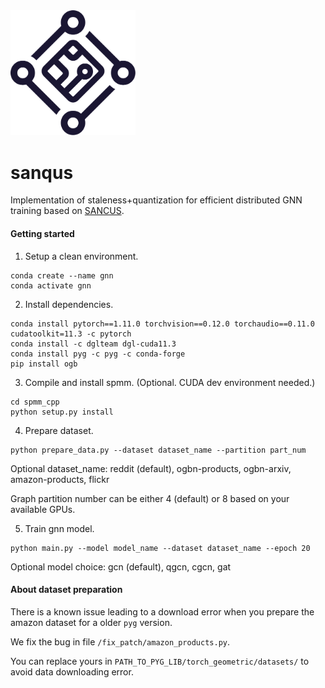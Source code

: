 <img src="./logo.svg" alt="text" width="200"/>

# sanqus
Implementation of staleness+quantization for efficient distributed GNN training based on [SANCUS](https://github.com/chenzhao/light-dist-gnn).

#### Getting started

1. Setup a clean environment.
```
conda create --name gnn
conda activate gnn
```

2. Install dependencies.
```
conda install pytorch==1.11.0 torchvision==0.12.0 torchaudio==0.11.0 cudatoolkit=11.3 -c pytorch
conda install -c dglteam dgl-cuda11.3
conda install pyg -c pyg -c conda-forge
pip install ogb
```

3. Compile and install spmm. (Optional. CUDA dev environment needed.)
```
cd spmm_cpp
python setup.py install
```

4. Prepare dataset. 
```
python prepare_data.py --dataset dataset_name --partition part_num
```
Optional dataset_name: reddit (default), ogbn-products, ogbn-arxiv, amazon-products, flickr

Graph partition number can be either 4 (default) or 8 based on your available GPUs. 

5. Train gnn model. 
```
python main.py --model model_name --dataset dataset_name --epoch 20
```
Optional model choice: gcn (default), qgcn, cgcn, gat


#### About dataset preparation
There is a known issue leading to a download error when you prepare the amazon dataset for a older `pyg` version. 

We fix the bug in file `/fix_patch/amazon_products.py`. 

You can replace yours in `PATH_TO_PYG_LIB/torch_geometric/datasets/` to avoid data downloading error. 

